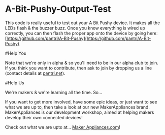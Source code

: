 # A-Bit-Pushy-Output-Test
This code is really useful to test out your A Bit Pushy device.  It makes all the LEDs flash & the buzzer buzz.  Once you know everything is wired up correctly, you can then flash the proper app onto the device by going here: [https://github.com/pantri/A-Bit-Pushy](https://github.com/pantri/A-Bit-Pushy).

#Help You

Note that we're only in alpha & so you'll need to be in our alpha club to join.  If you think you want to contribute, then ask to join by dropping us a line (contact details at [pantri.net](http://www.pantri.net)).

#Help Us

We're makers & we're learning all the time. So...

If you want to get more involved, have some epic ideas, or just want to see what we are up to, then take a look at our new MakerAppliances brand. MakerAppliances is our development workshop, aimed at helping makers develop their own connected devices!

Check out what we are upto at... [Maker Appliances.com](https://makerappliances.com)!
